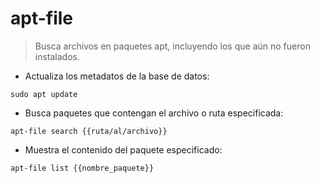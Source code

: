 # apt-file

> Busca archivos en paquetes apt, incluyendo los que aún no fueron instalados.

- Actualiza los metadatos de la base de datos:

`sudo apt update`

- Busca paquetes que contengan el archivo o ruta especificada:

`apt-file search {{ruta/al/archivo}}`

- Muestra el contenido del paquete especificado:

`apt-file list {{nombre_paquete}}`
